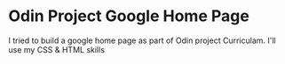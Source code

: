 # Odin Project Google Home Page

I tried to build a google home page as part of Odin project Curriculam. 
I'll use my CSS & HTML skills